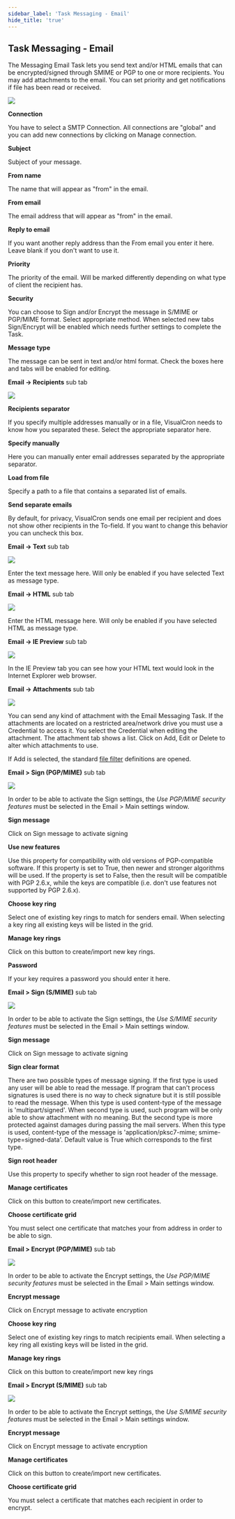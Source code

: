 ```yaml
---
sidebar_label: 'Task Messaging - Email'
hide_title: 'true'
---
```


## Task Messaging - Email

The Messaging Email Task lets you send text and/or HTML emails that can be encrypted/signed through SMIME or PGP to one or more recipients. You may add attachments to the email. You can set priority and get notifications if file has been read or received.

![](../../../../../static/img/taskmessagingemail.png)

**Connection**

You have to select a SMTP Connection. All connections are "global" and you can add new connections by clicking on Manage connection.
 
**Subject**

Subject of your message.
 
**From name**

The name that will appear as "from" in the email.
 
**From email**

The email address that will appear as "from" in the email.
 
**Reply to email** 

If you want another reply address than the From email you enter it here. Leave blank if you don't want to use it.
 
**Priority**

The priority of the email. Will be marked differently depending on what type of client the recipient has.
 
**Security**

You can choose to Sign and/or Encrypt the message in S/MIME or PGP/MIME format. Select appropriate method. When selected new tabs Sign/Encrypt will be enabled which needs further settings to complete the Task.
 
**Message type**

The message can be sent in text and/or html format. Check the boxes here and tabs will be enabled for editing.
 
**Email -> Recipients** sub tab

![](../../../../../static/img/taskmessagingemailrecipients.png)

**Recipients separator**

If you specify multiple addresses manually or in a file, VisualCron needs to know how you separated these. Select the appropriate separator here.
 
**Specify manually**

Here you can manually enter email addresses separated by the appropriate separator.
 
**Load from file**

Specify a path to a file that contains a separated list of emails.
 
**Send separate emails**

By default, for privacy, VisualCron sends one email per recipient and does not show other recipients in the To-field. If you want to change this behavior you can uncheck this box.
 
**Email -> Text** sub tab

![](../../../../../static/img/taskmessagingemailtext.png)

Enter the text message here. Will only be enabled if you have selected Text as message type.
 
**Email -> HTML** sub tab

![](../../../../../static/img/taskmessagingemailhtml.png)

Enter the HTML message here. Will only be enabled if you have selected HTML as message type.
 
**Email -> IE Preview** sub tab

![](../../../../../static/img/taskmessagingemailiepreview.png)

In the IE Preview tab you can see how your HTML text would look in the Internet Explorer web browser.
 
**Email -> Attachments** sub tab

![](../../../../../static/img/taskmessagingemailattachments.png)

You can send any kind of attachment with the Email Messaging Task. If the attachments are located on a restricted area/network drive you must use a Credential to access it. You select the Credential when editing the attachment. The attachment tab shows a list. Click on Add, Edit or Delete to alter which attachments to use.
 
If Add is selected, the standard [file filter](../../../server/job-tasks-file-filter) definitions are opened.
 
**Email > Sign (PGP/MIME)** sub tab

![](../../../../../static/img/clip0071.png)

In order to be able to activate the Sign settings, the *Use PGP/MIME security features* must be selected in the Email > Main settings window.
 
**Sign message**

Click on Sign message to activate signing
 
**Use new features**

Use this property for compatibility with old versions of PGP-compatible software. If this property is set to True, then newer and stronger algorithms will be used. If the property is set to False, then the result will be compatible with PGP 2.6.x, while the keys are compatible (i.e. don't use features not supported by PGP 2.6.x).
 
**Choose key ring**

Select one of existing key rings to match for senders email. When selecting a key ring all existing keys will be listed in the grid.
 
**Manage key rings**

Click on this button to create/import new key rings.
 
**Password**

If your key requires a password you should enter it here.
 
**Email > Sign (S/MIME)** sub tab

![](../../../../../static/img/clip0073.png)

In order to be able to activate the Sign settings, the *Use S/MIME security features* must be selected in the Email > Main settings window.
 
**Sign message**

Click on Sign message to activate signing
 
**Sign clear format**

There are two possible types of message signing. If the first type is used any user will be able to read the message. If program that can't process signatures is used there is no way to check signature but it is still possible to read the message. When this type is used content-type of the message is 'multipart/signed'.
When second type is used, such program will be only able to show attachment with no meaning. But the second type is more protected against damages during passing the mail servers. When this type is used, content-type of the message is 'application/pksc7-mime; smime-type=signed-data'.     Default value is True which corresponds to the first type.
 
**Sign root header**

Use this property to specify whether to sign root header of the message.
 
**Manage certificates**

Click on this button to create/import new certificates.
 
**Choose certificate grid**

You must select one certificate that matches your from address in order to be able to sign.
 
**Email > Encrypt (PGP/MIME)** sub tab

![](../../../../../static/img/clip0072.png)

In order to be able to activate the Encrypt settings, the *Use PGP/MIME security features* must be selected in the Email > Main settings window.
 
**Encrypt message**

Click on Encrypt message to activate encryption
 
**Choose key ring**

Select one of existing key rings to match recipients email. When selecting a key ring all existing keys will be listed in the grid.
 
**Manage key rings**

Click on this button to create/import new key rings
 
**Email > Encrypt (S/MIME)** sub tab

![](../../../../../static/img/taskemailsmimeencrypt.png)

In order to be able to activate the Encrypt settings, the *Use S/MIME security features* must be selected in the Email > Main settings window.
 
**Encrypt message**

Click on Encrypt message to activate encryption
 
**Manage certificates**

Click on this button to create/import new certificates.
 
**Choose certificate grid**

You must select a certificate that matches each recipient in order to encrypt.